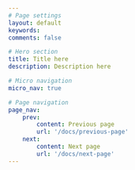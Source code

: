 ```yaml
---
# Page settings
layout: default
keywords:
comments: false

# Hero section
title: Title here
description: Description here

# Micro navigation
micro_nav: true

# Page navigation
page_nav:
    prev:
        content: Previous page
        url: '/docs/previous-page'
    next:
        content: Next page
        url: '/docs/next-page'
---
```


